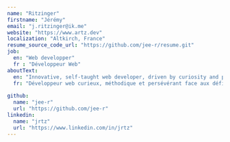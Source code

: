 ```yaml
---
name: "Ritzinger"
firstname: "Jérémy"
email: "j.ritzinger@ik.me"
website: "https://www.artz.dev"
localization: "Altkirch, France"
resume_source_code_url: "https://github.com/jee-r/resume.git"
job:
  en: "Web developper"
  fr : "Développeur Web"
aboutText: 
  en: "Innovative, self-taught web developer, driven by curiosity and problem-solving."
  fr: "Développeur web curieux, méthodique et persévérant face aux défis techniques"
    
github:
  name: "jee-r"
  url: "https://github.com/jee-r"
linkedin:
  name: "jrtz"
  url: "https://www.linkedin.com/in/jrtz"
---
```

